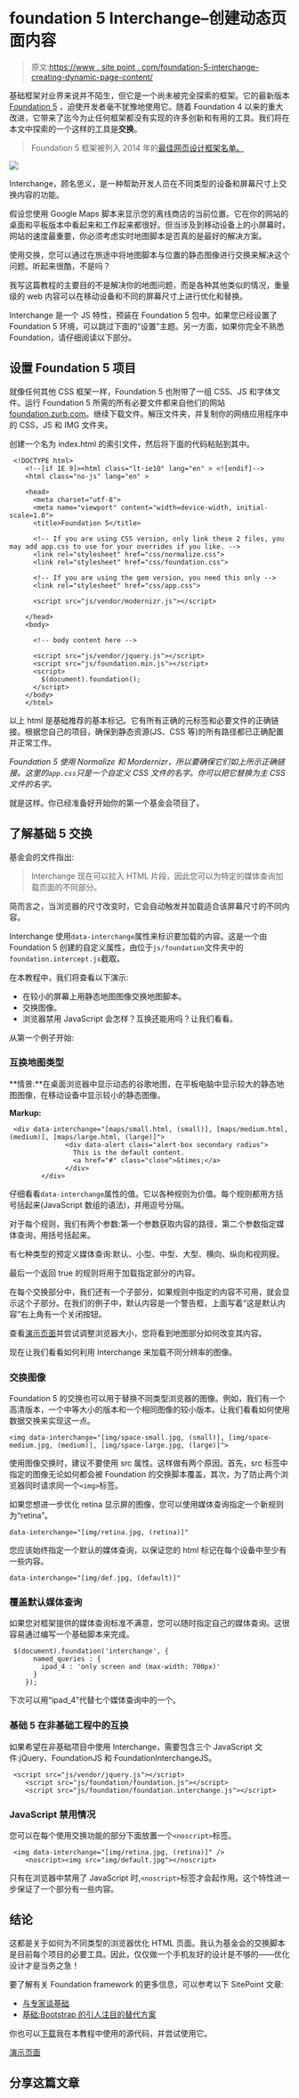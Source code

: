 # foundation 5 Interchange–创建动态页面内容

> 原文:[https://www . site point . com/foundation-5-interchange-creating-dynamic-page-content/](https://www.sitepoint.com/foundation-5-interchange-creating-dynamic-page-content/)

基础框架对业界来说并不陌生，但它是一个尚未被完全探索的框架。它的最新版本 [Foundation 5](https://www.sitepoint.com/foundation-compelling-alternative-bootstrap/) ，迫使开发者毫不犹豫地使用它。随着 Foundation 4 以来的重大改进，它带来了迄今为止任何框架都没有实现的许多创新和有用的工具。我们将在本文中探索的一个这样的工具是**交换**。

> Foundation 5 框架被列入 2014 年的[最佳网页设计框架名单。](https://www.sitepoint.com/best-web-designing-frameworks-2014/)

![](../Images/70bb123a3c27d03d567462c701c779b2.png)

Interchange，顾名思义，是一种帮助开发人员在不同类型的设备和屏幕尺寸上交换内容的功能。

假设您使用 Google Maps 脚本来显示您的离线商店的当前位置。它在你的网站的桌面和平板版本中看起来和工作起来都很好。但当涉及到移动设备上的小屏幕时，网站的速度最重要，你必须考虑实时地图脚本是否真的是最好的解决方案。

使用交换，您可以通过在旅途中将地图脚本与位置的静态图像进行交换来解决这个问题。听起来很酷，不是吗？

我写这篇教程的主要目的不是解决你的地图问题，而是各种其他类似的情况，重量级的 web 内容可以在移动设备和不同的屏幕尺寸上进行优化和替换。

Interchange 是一个 JS 特性，预装在 Foundation 5 包中。如果您已经设置了 Foundation 5 环境，可以跳过下面的“设置”主题。另一方面，如果你完全不熟悉 Foundation，请仔细阅读以下部分。

## 设置 Foundation 5 项目

就像任何其他 CSS 框架一样，Foundation 5 也附带了一组 CSS、JS 和字体文件。运行 Foundation 5 所需的所有必要文件都来自他们的网站[foundation.zurb.com](http://foundation.zurb.com/)。继续下载文件。解压文件夹，并复制你的网络应用程序中的 CSS，JS 和 IMG 文件夹。

创建一个名为 index.html 的索引文件，然后将下面的代码粘贴到其中。

```
 <!DOCTYPE html>
    <!--[if IE 9]><html class="lt-ie10" lang="en" > <![endif]-->
    <html class="no-js" lang="en" >

    <head>
      <meta charset="utf-8">
      <meta name="viewport" content="width=device-width, initial-scale=1.0">
      <title>Foundation 5</title>

      <!-- If you are using CSS version, only link these 2 files, you may add app.css to use for your overrides if you like. -->
      <link rel="stylesheet" href="css/normalize.css">
      <link rel="stylesheet" href="css/foundation.css">

      <!-- If you are using the gem version, you need this only -->
      <link rel="stylesheet" href="css/app.css">

      <script src="js/vendor/modernizr.js"></script>

    </head>
    <body>

      <!-- body content here -->

      <script src="js/vendor/jquery.js"></script>
      <script src="js/foundation.min.js"></script>
      <script>
        $(document).foundation();
      </script>
    </body>
    </html>
```

以上 html 是基础推荐的基本标记。它有所有正确的元标签和必要文件的正确链接。根据您自己的项目，确保到静态资源(JS、CSS 等)的所有路径都已正确配置并正常工作。

*Foundation 5 使用 Normalize 和 Mordernizr，所以要确保它们如上所示正确链接。这里的`app.css`只是一个自定义 CSS 文件的名字。你可以把它替换为主 CSS 文件的名字。*

就是这样。你已经准备好开始你的第一个基金会项目了。

## 了解基础 5 交换

基金会的文件指出:

> Interchange 现在可以拉入 HTML 片段，因此您可以为特定的媒体查询加载页面的不同部分。

简而言之，当浏览器的尺寸改变时，它会自动触发并加载适合该屏幕尺寸的不同内容。

Interchange 使用`data-interchange`属性来标识要加载的内容。这是一个由 Foundation 5 创建的自定义属性，由位于`js/foundation`文件夹中的`foundation.intercept.js`截取。

在本教程中，我们将查看以下演示:

*   在较小的屏幕上用静态地图图像交换地图脚本。
*   交换图像。
*   浏览器禁用 JavaScript 会怎样？互换还能用吗？让我们看看。

从第一个例子开始:

### 互换地图类型

**情景:**在桌面浏览器中显示动态的谷歌地图，在平板电脑中显示较大的静态地图图像，在移动设备中显示较小的静态图像。

**Markup:**

```
 <div data-interchange="[maps/small.html, (small)], [maps/medium.html, (medium)], [maps/large.html, (large)]">
              <div data-alert class="alert-box secondary radius">
                This is the default content.
                <a href="#" class="close">&times;</a>
              </div>
        </div>
```

仔细看看`data-interchange`属性的值。它以各种规则为价值。每个规则都用方括号括起来(JavaScript 数组的语法)，并用逗号分隔。

对于每个规则，我们有两个参数:第一个参数获取内容的路径，第二个参数指定媒体查询，用括号括起来。

有七种类型的预定义媒体查询:默认、小型、中型、大型、横向、纵向和视网膜。

最后一个返回 true 的规则将用于加载指定部分的内容。

在每个交换部分中，我们还有一个子部分，如果规则中指定的内容不可用，就会显示这个子部分。在我们的例子中，默认内容是一个警告框，上面写着“这是默认内容”右上角有一个关闭按钮。

查看[演示页面](http://extremecss.com/demos/foundation_interchange/)并尝试调整浏览器大小，您将看到地图部分如何改变其内容。

现在让我们看看如何利用 Interchange 来加载不同分辨率的图像。

### 交换图像

Foundation 5 的交换也可以用于替换不同类型浏览器的图像。例如，我们有一个高清版本，一个中等大小的版本和一个相同图像的较小版本。让我们看看如何使用数据交换来实现这一点。

```
<img data-interchange="[img/space-small.jpg, (small)], [img/space-medium.jpg, (medium)], [img/space-large.jpg, (large)]">
```

使用图像交换时，建议不要使用 src 属性。这样做有两个原因。首先，src 标签中指定的图像无论如何都会被 Foundation 的交换脚本覆盖，其次，为了防止两个浏览器同时请求同一个`<img>`标签。

如果您想进一步优化 retina 显示屏的图像，您可以使用媒体查询指定一个新规则为“retina”。

```
data-interchange="[img/retina.jpg, (retina)]"
```

您应该始终指定一个默认的媒体查询，以保证您的 html 标记在每个设备中至少有一些内容。

```
data-interchange="[img/def.jpg, (default)]"
```

### 覆盖默认媒体查询

如果您对框架提供的媒体查询标准不满意，您可以随时指定自己的媒体查询。这很容易通过编写一个基础脚本来完成。

```
 $(document).foundation('interchange', {
      named_queries : {
        ipad_4 : 'only screen and (max-width: 700px)'
      }
    });
```

下次可以用“ipad_4”代替七个媒体查询中的一个。

### 基础 5 在非基础工程中的互换

如果希望在非基础项目中使用 Interchange，需要包含三个 JavaScript 文件:jQuery、FoundationJS 和 FoundationInterchangeJS。

```
 <script src="js/vendor/jquery.js"></script>
    <script src="js/foundation/foundation.js"></script>
    <script src="js/foundation/foundation.interchange.js"></script>
```

### JavaScript 禁用情况

您可以在每个使用交换功能的部分下面放置一个`<noscript>`标签。

```
 <img data-interchange="[img/retina.jpg, (retina)]" />
    <noscript><img src="img/default.jpg"></noscript>
```

只有在浏览器中禁用了 JavaScript 时,`<noscript>`标签才会起作用。这个特性进一步保证了一个部分有一些内容。

## 结论

这都是关于如何为不同类型的浏览器优化 HTML 页面。我认为基金会的交换脚本是目前每个项目的必要工具。因此，仅仅做一个手机友好的设计是不够的——优化设计才是当务之急！

要了解有关 Foundation framework 的更多信息，可以参考以下 SitePoint 文章:

*   [与专家谈基础](https://www.sitepoint.com/talk-foundation-expertsthe-transcript/)
*   [基础:Bootstrap 的引人注目的替代方案](https://www.sitepoint.com/foundation-compelling-alternative-bootstrap/)

你也可以[下载](http://www.extremecss.com/demos/Foundation.zip)我在本教程中使用的源代码，并尝试使用它。

[演示页面](http://extremecss.com/demos/foundation_interchange/)

## 分享这篇文章